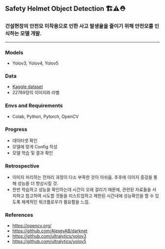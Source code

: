 ## Safety Helmet Object Detection 🏗⚠⛑

### 건설현장의 안전모 미착용으로 인한 사고 발생율을 줄이기 위해 안전모를 인식하는 모델 개발.

---

### Models  
- Yolov3, Yolov4, Yolov5

### Data
- [Kaggle dataset](https://www.kaggle.com/datasets/vodan37/yolo-helmethead)
- 22789장의 이미지와 라벨

### Envs and Requirements
- Colab, Python, Pytorch, OpenCV

### Progress
- 데이터셋 확인
- 모델에 맞게 Config 작성
- 모델 학습 및 결과 확인

### Retrospective
- 이미지 처리하는 전처리 과정이 다소 부족한 것이 아쉬움. 추후에 이미지 증강을 통해 성능을 더 향상시킬 것.
- 한번 학습하고 성능을 확인하는데 시간이 오래 걸리기 때문에, 관련된 자료들을 서치하고 참고하여 시도할 것들을 리스트업하고 제한된 시간내에 성능확인을 할 수 있도록 체계적인 워크플로우가 필요함을 느낌.

### References
- https://opencv.org/
- https://github.com/AlexeyAB/darknet
- https://github.com/ultralytics/yolov3
- https://github.com/ultralytics/yolov5


